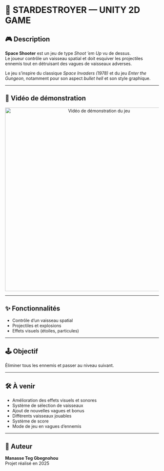 # 🌌 STARDESTROYER — UNITY 2D GAME

## 🎮 Description

**Space Shooter** est un jeu de type *Shoot ’em Up* vu de dessus.  
Le joueur contrôle un vaisseau spatial et doit esquiver les projectiles ennemis tout en détruisant des vagues de vaisseaux adverses.

Le jeu s’inspire du classique *Space Invaders (1978)* et du jeu *Enter the Gungeon*, notamment pour son aspect *bullet hell* et son style graphique.

---

## 🎥 Vidéo de démonstration

<p align="center">
  <a href="https://youtu.be/pPhPIZMDCR8">
    <img src="https://img.youtube.com/vi/pPhPIZMDCR8/maxresdefault.jpg" alt="Vidéo de démonstration du jeu" width="600">
  </a>
</p>

---

## ✨ Fonctionnalités

- Contrôle d’un vaisseau spatial  
- Projectiles et explosions  
- Effets visuels (étoiles, particules)  

---

## 🕹️ Objectif

Éliminer tous les ennemis et passer au niveau suivant.

---

## 🛠️ À venir

- Amélioration des effets visuels et sonores  
- Système de sélection de vaisseaux  
- Ajout de nouvelles vagues et bonus  
- Différents vaisseaux jouables  
- Système de score  
- Mode de jeu en vagues d’ennemis  

---

## 👤 Auteur

**Manasse Teg Gbegnohou**  
Projet réalisé en 2025
